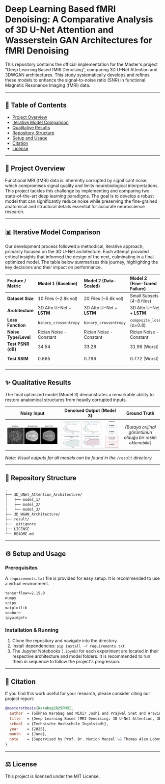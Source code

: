 # Deep Learning Based fMRI Denoising: A Comparative Analysis of 3D U-Net Attention and Wasserstein GAN Architectures for fMRI Denoising

This repository contains the official implementation for the Master's project "Deep Learning Based fMRI Denoising", comparing 3D U-Net Attention and 3DWGAN architectures. This study systematically develops and refines these models to enhance the signal-to-noise ratio (SNR) in functional Magnetic Resonance Imaging (fMRI) data.

---

## 📖 Table of Contents
- [Project Overview](#-project-overview)
- [Iterative Model Comparison](#-iterative-model-comparison)
- [Qualitative Results](#-qualitative-results)
- [Repository Structure](#-repository-structure)
- [Setup and Usage](#-setup-and-usage)
- [Citation](#-citation)
- [License](#-license)

---

## 📝 Project Overview
Functional MRI (fMRI) data is inherently corrupted by significant noise, which compromises signal quality and limits neurobiological interpretations. This project tackles this challenge by implementing and comparing two state-of-the-art deep learning paradigms. The goal is to develop a robust model that can significantly reduce noise while preserving the fine-grained anatomical and structural details essential for accurate neuroscience research.

---

## 📊 Iterative Model Comparison

Our development process followed a methodical, iterative approach, primarily focused on the 3D U-Net architecture. Each attempt provided critical insights that informed the design of the next, culminating in a final optimized model. The table below summarizes this journey, highlighting the key decisions and their impact on performance.

| Feature / Metric | Model 1 (Baseline) | Model 2 (Data-Scaled) | Model 2 (Fine-Tuned Failure) | Model 3 (Final Optimized Model) |
| :--- | :--- | :--- | :--- | :--- |
| **Dataset Size** | 10 Files (~2.8k vol) | 20 Files (~5.6k vol) | Small Subsets (4-8 files) | **20 Files (~5.6k vol)** |
| **Architecture** | 3D Attn U-Net + **LSTM** | 3D Attn U-Net + **LSTM** | 3D Attn U-Net + **LSTM** | 3D Attn U-Net + **No LSTM** |
| **Loss Function** | `binary_crossentropy` | `binary_crossentropy` | `composite_loss` (α=0.8) | **`composite_loss` (α=0.5)** |
| **Noise Type/Level** | Rician Noise - Constant | Rician Noise - Constant | Rician Noise - Constant | **Rician Noise - Variable** |
| **Test PSNR (dB)** | 34.54 | 33.28 | 31.96 (Worst) | **37.62 (Highest)** |
| **Test SSIM** | 0.865 | 0.796 | 0.772 (Worst) | **0.9223 (Highest)** |

---

## ✨ Qualitative Results

The final optimized model (Model 3) demonstrates a remarkable ability to restore anatomical structures from heavily corrupted inputs.

| Noisy Input | Denoised Output (Model 3) | Ground Truth |
| :---: | :---: | :---: |
| ![Noisy Input](result/3d_unet_attention_model3_output.png) | ![Denoised Output](result/3d_unet_attention_model3_best.png) | *(Buraya orijinal görüntünün olduğu bir resim eklenebilir)* |

*Note: Visual outputs for all models can be found in the `/result` directory.*

---

## 📂 Repository Structure

```
.
├── 3D_UNet_Attention_Architecture/
│   ├── model_1/
│   ├── model_2/
│   └── model_3/
├── 3D_WGAN_Architecture/
├── result/
├── .gitignore
├── LICENSE
└── README.md
```

---

## ⚙️ Setup and Usage

### Prerequisites
A `requirements.txt` file is provided for easy setup. It is recommended to use a virtual environment.
```
tensorflow>=2.15.0
numpy
scipy
matplotlib
seaborn
ipywidgets
```

### Installation & Running
1.  Clone the repository and navigate into the directory.
2.  Install dependencies: `pip install -r requirements.txt`
3.  The Jupyter Notebooks (`.ipynb`) for each experiment are located in their respective architecture and model folders. It is recommended to run them in sequence to follow the project's progression.

---

## 📄 Citation

If you find this work useful for your research, please consider citing our project report:
```bibtex
@mastersthesis{Karabag2025FMRI,
  author  = {Gökhan Karabag and Mihir Joshi and Prajwal Shet and Aravind Gangavarapu and Shreyash Deokate},
  title   = {Deep Learning Based fMRI Denoising: 3D U-Net Attention, 3DWGAN},
  school  = {Technische Hochschule Ingolstadt},
  year    = {2025},
  month   = {June},
  note    = {Supervised by Prof. Dr. Marion Menzel \& Thomas Alan Loboy Ramos}
}
```

---

## ⚖️ License
This project is licensed under the MIT License.
